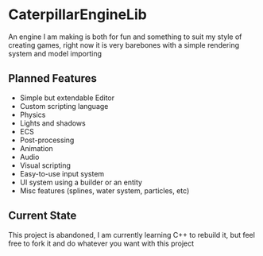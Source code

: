 # CaterpillarEngineLib

An engine I am making is both for fun and something to suit my style of creating games, right now it is very barebones with a simple rendering system and model importing

## Planned Features
- Simple but extendable Editor
- Custom scripting language
- Physics
- Lights and shadows
- ECS
- Post-processing
- Animation
- Audio
- Visual scripting
- Easy-to-use input system
- UI system using a builder or an entity
- Misc features (splines, water system, particles, etc)

## Current State
This project is abandoned, I am currently learning C++ to rebuild it, but feel free to fork it and do whatever you want with this project
